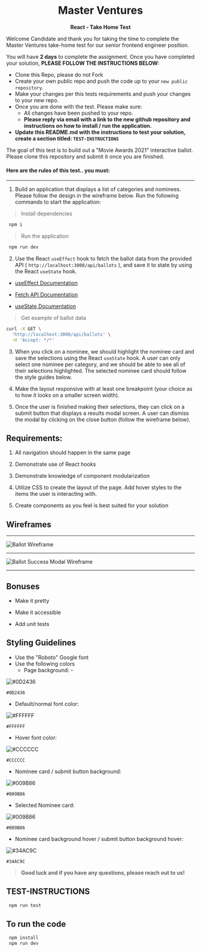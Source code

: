 <p align="center">
  <h1 align="center">
  Master Ventures
  </h1>
</p>

<p align="center">
  <b>
  React - Take Home Test
  </b><br>
</p>

Welcome Candidate and thank you for taking the time to complete the Master Ventures take-home test for our senior frontend engineer position.

You will have **2 days** to complete the assignment. Once you have completed your solution, **PLEASE FOLLOW THE INSTRUCTIONS BELOW:**

* Clone this Repo, please do not Fork
* Create your own public repo and push the code up to your `new public repository`.
* Make your changes per this tests requirements and push your changes to your new repo.
* Once you are done with the test. Please make sure:
  + All changes have been pushed to your repo.
  + **Please reply via email with a link to the new github repository and instructions on how to install / run the application.**
* **Update this README.md with the instructions to test your solution, create a section titled: `TEST-INSTRUCTIONS`**

The goal of this test is to build out a "Movie Awards 2021" interactive ballot. Please clone this repository and submit it once you are finished.

#### Here are the rules of this test.. you must:

---

 1) Build an application that displays a list of categories and nominees. Please follow the design in the wireframe below. Run the following commands to start the application:

 > Install dependencies

```bash
 npm i
 ```

 > Run the application

```bash
 npm run dev
 ```

 2) Use the React `useEffect` hook to fetch the ballot data from the provided API ( `http://localhost:3000/api/ballots` ), and save it to state by using the React `useState` hook.

* [useEffect Documentation](https://reactjs.org/docs/hooks-effect.html)

* [Fetch API Documentation](https://developer.mozilla.org/en-US/docs/Web/API/Fetch_API/Using_Fetch)

* [useState Documentation](https://reactjs.org/docs/hooks-state.html)

> Get example of ballot data

```bash
curl -X GET \
  'http://localhost:3000/api/ballots' \
  -H 'Accept: */*'
```

 3) When you click on a nominee, we should highlight the nominee card and save the selections using the React `useState` hook. A user can only select one nominee per category, and we should be able to see all of their selections highlighted. The selected nominee card should follow the style guides below.

 4) Make the layout responsive with at least one breakpoint (your choice as to how it looks on a smaller screen width).

 5) Once the user is finished making their selections, they can click on a submit button that displays a results modal screen. A user can dismiss the modal by clicking on the close button (follow the wireframe below).

## Requirements:

 1) All navigation should happen in the same page

 2) Demonstrate use of React hooks

 3) Demonstrate knowledge of component modularization

 4) Utilize CSS to create the layout of the page. Add hover styles to the items the user is interacting with.

 5) Create components as you feel is best suited for your solution

## Wireframes

---

![Ballot Wireframe](requirements/take-home-wire.jpg?raw=true "Ballot Wireframe")

---

![Ballot Success Modal Wireframe](requirements/take-home-success.jpg?raw=true "Ballot Success Modal Wireframe")

---

## Bonuses

* Make it pretty

* Make it accessible

* Add unit tests

## Styling Guidelines

* Use the "Roboto" Google font
* Use the following colors
  + Page background: -

![#0D2436](https://via.placeholder.com/15/0D2436/000000?text=+)

 `#0D2436`

  + Default/normal font color:

![#FFFFFF](https://via.placeholder.com/15/FFFFFF/000000?text=+)

 `#FFFFFF`

  + Hover font color:

![#CCCCCC](https://via.placeholder.com/15/CCCCCC/000000?text=+)

 `#CCCCCC`

  + Nominee card / submit button background:

![#009B86](https://via.placeholder.com/15/009B86/000000?text=+)

 `#009B86`

  + Selected Nominee card:

![#009B86](https://via.placeholder.com/15/009B86/000000?text=+)

 `#009B86`

  + Nominee card background hover / submit button background hover:

![#34AC9C](https://via.placeholder.com/15/#34AC9C/000000?text=+)

 `#34AC9C`

> **Good luck and if you have any questions, please reach out to us!**

## TEST-INSTRUCTIONS

```bash
 npm run test
 ```

## To run the code

```bash
 npm install
 npm run dev
 ```
